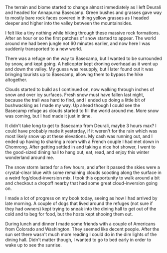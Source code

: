 The terrain and biome started to change almost immediately as I left Deurali and headed for Annapurna Basecamp. Green bushes and grasses gave way to mostly bare rock faces covered in thing yellow grasses as I headed deeper and higher into the valley between the mountainsides.

I felt like a tiny nothing while hiking through these massive rock formations. After an hour or so the first patches of snow started to appear. The world around me had been jungle not 60 minutes earlier, and now here I was suddenly transported to a new world.

There was a refuge on the way to Basecamp, but I wanted to be surrounded by snow, and kept going. A helicopter kept droning overhead as it went up and down the valley. My guess was resupply, but I later found out it was bringing tourists up to Basecamp, allowing them to bypass the hike altogether.

Clouds started to build as I continued on, now walking through inches of snow and over icy surfaces. Fresh snow must have fallen last night, because the trail was hard to find, and I ended up doing a little bit of bushwacking as I made my way. Up ahead though I could see the Basecamp refuge as clouds started to fill the world around me. More snow was coming, but I had made it just in time.

It didn't take long to get to Basecamp from Deurali, maybe 3 hours max? I could have probably made it yesterday, if it weren't for the rain which was most likely snow up at these elevations. My cash was running out, and I ended up having to sharing a room with a French couple I had met down in Chomrong. After getting settled in and taking a nice hot shower, I went to the good-sized dining hall to hang out, eat, read, and enjoy this winter wonderland around me.

The snow storm lasted for a few hours, and after it passed the skies were a crystal-clear blue with some remaining clouds scooting along the surface in a weird fog/cloud-inversion mix. I took this opportunity to walk around a bit and checkout a dropoff nearby that had some great cloud-inversion going on.

I made a lot of progress on my book today, seeing as how I had arrived by late morning. A couple of dogs that lived around the refuges (not sure if they had owners) kept trying to sneak into the dining hall to get out of the cold and to beg for food, but the hosts kept shooing them out.

During lunch and dinner I made some friends with a couple of Americans from Colorado and Washington. They seemed like decent people. After the sun set there wasn't much more reading I could do in the dim lights of the dining hall. Didn't matter though, I wanted to go to bed early in order to wake up to see the sunrise.